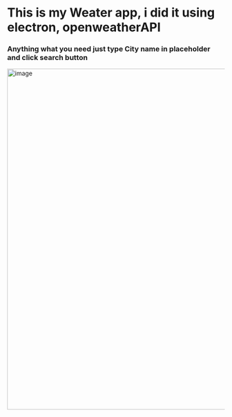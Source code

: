 
# This is my Weater app, i did it using electron, openweatherAPI 

### Anything what you need just type City name in placeholder and click search button
<img width="790" alt="image" src="https://github.com/xYarvinx/Weather_app/assets/114587634/99ab932c-1d46-4d9b-9cdc-c09b4119f01a">
